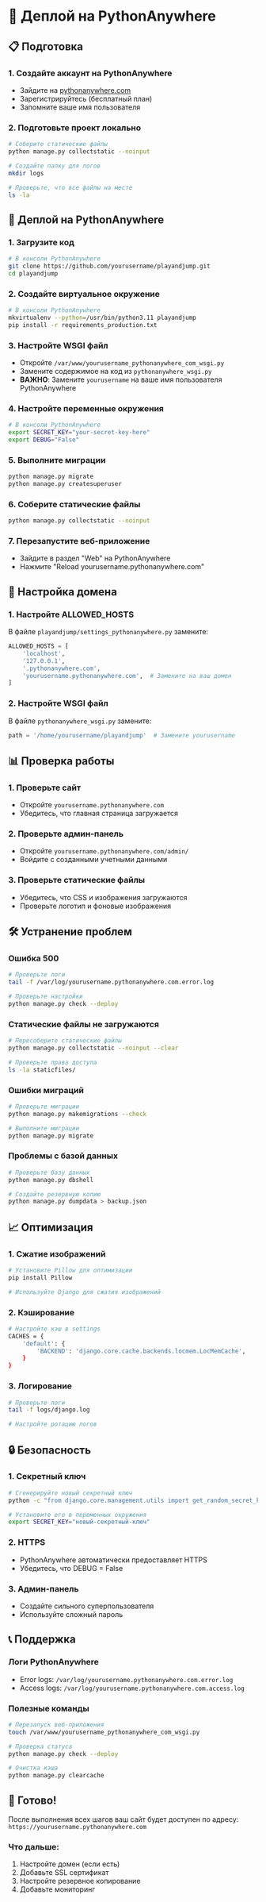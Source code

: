 # 🐍 Деплой на PythonAnywhere

## 📋 Подготовка

### 1. Создайте аккаунт на PythonAnywhere
- Зайдите на [pythonanywhere.com](https://www.pythonanywhere.com)
- Зарегистрируйтесь (бесплатный план)
- Запомните ваше имя пользователя

### 2. Подготовьте проект локально
```bash
# Соберите статические файлы
python manage.py collectstatic --noinput

# Создайте папку для логов
mkdir logs

# Проверьте, что все файлы на месте
ls -la
```

## 🚀 Деплой на PythonAnywhere

### 1. Загрузите код
```bash
# В консоли PythonAnywhere
git clone https://github.com/yourusername/playandjump.git
cd playandjump
```

### 2. Создайте виртуальное окружение
```bash
# В консоли PythonAnywhere
mkvirtualenv --python=/usr/bin/python3.11 playandjump
pip install -r requirements_production.txt
```

### 3. Настройте WSGI файл
- Откройте `/var/www/yourusername_pythonanywhere_com_wsgi.py`
- Замените содержимое на код из `pythonanywhere_wsgi.py`
- **ВАЖНО**: Замените `yourusername` на ваше имя пользователя PythonAnywhere

### 4. Настройте переменные окружения
```bash
# В консоли PythonAnywhere
export SECRET_KEY="your-secret-key-here"
export DEBUG="False"
```

### 5. Выполните миграции
```bash
python manage.py migrate
python manage.py createsuperuser
```

### 6. Соберите статические файлы
```bash
python manage.py collectstatic --noinput
```

### 7. Перезапустите веб-приложение
- Зайдите в раздел "Web" на PythonAnywhere
- Нажмите "Reload yourusername.pythonanywhere.com"

## 🔧 Настройка домена

### 1. Настройте ALLOWED_HOSTS
В файле `playandjump/settings_pythonanywhere.py` замените:
```python
ALLOWED_HOSTS = [
    'localhost',
    '127.0.0.1',
    '.pythonanywhere.com',
    'yourusername.pythonanywhere.com',  # Замените на ваш домен
]
```

### 2. Настройте WSGI файл
В файле `pythonanywhere_wsgi.py` замените:
```python
path = '/home/yourusername/playandjump'  # Замените yourusername
```

## 📊 Проверка работы

### 1. Проверьте сайт
- Откройте `yourusername.pythonanywhere.com`
- Убедитесь, что главная страница загружается

### 2. Проверьте админ-панель
- Откройте `yourusername.pythonanywhere.com/admin/`
- Войдите с созданными учетными данными

### 3. Проверьте статические файлы
- Убедитесь, что CSS и изображения загружаются
- Проверьте логотип и фоновые изображения

## 🛠️ Устранение проблем

### Ошибка 500
```bash
# Проверьте логи
tail -f /var/log/yourusername.pythonanywhere.com.error.log

# Проверьте настройки
python manage.py check --deploy
```

### Статические файлы не загружаются
```bash
# Пересоберите статические файлы
python manage.py collectstatic --noinput --clear

# Проверьте права доступа
ls -la staticfiles/
```

### Ошибки миграций
```bash
# Проверьте миграции
python manage.py makemigrations --check

# Выполните миграции
python manage.py migrate
```

### Проблемы с базой данных
```bash
# Проверьте базу данных
python manage.py dbshell

# Создайте резервную копию
python manage.py dumpdata > backup.json
```

## 📈 Оптимизация

### 1. Сжатие изображений
```bash
# Установите Pillow для оптимизации
pip install Pillow

# Используйте Django для сжатия изображений
```

### 2. Кэширование
```bash
# Настройте кэш в settings
CACHES = {
    'default': {
        'BACKEND': 'django.core.cache.backends.locmem.LocMemCache',
    }
}
```

### 3. Логирование
```bash
# Проверьте логи
tail -f logs/django.log

# Настройте ротацию логов
```

## 🔒 Безопасность

### 1. Секретный ключ
```bash
# Сгенерируйте новый секретный ключ
python -c "from django.core.management.utils import get_random_secret_key; print(get_random_secret_key())"

# Установите его в переменных окружения
export SECRET_KEY="новый-секретный-ключ"
```

### 2. HTTPS
- PythonAnywhere автоматически предоставляет HTTPS
- Убедитесь, что DEBUG = False

### 3. Админ-панель
- Создайте сильного суперпользователя
- Используйте сложный пароль

## 📞 Поддержка

### Логи PythonAnywhere
- Error logs: `/var/log/yourusername.pythonanywhere.com.error.log`
- Access logs: `/var/log/yourusername.pythonanywhere.com.access.log`

### Полезные команды
```bash
# Перезапуск веб-приложения
touch /var/www/yourusername_pythonanywhere_com_wsgi.py

# Проверка статуса
python manage.py check --deploy

# Очистка кэша
python manage.py clearcache
```

## 🎉 Готово!

После выполнения всех шагов ваш сайт будет доступен по адресу:
`https://yourusername.pythonanywhere.com`

### Что дальше:
1. Настройте домен (если есть)
2. Добавьте SSL сертификат
3. Настройте резервное копирование
4. Добавьте мониторинг 